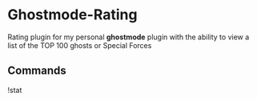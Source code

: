 # Ghostmode-Rating
Rating plugin for my personal **ghostmode** plugin with the ability to view a list of the TOP 100 ghosts or Special Forces

## Commands
!stat
